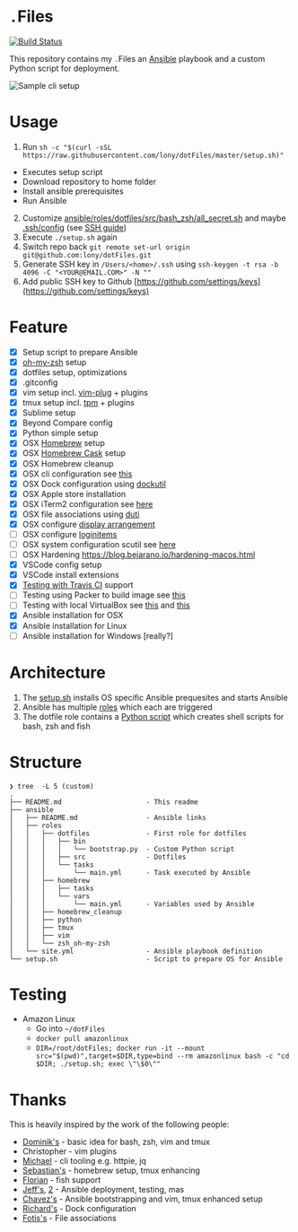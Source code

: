 # `.`Files

[![Build Status](https://travis-ci.com/lony/dotFiles.svg?branch=master)](https://travis-ci.com/lony/dotFiles)

This repository contains my `.`Files an [Ansible](https://en.wikipedia.org/w/index.php?oldid=803771758) playbook and a custom Python script for deployment.

![Sample cli setup](image.png)

# Usage

1. Run `sh -c "$(curl -sSL https://raw.githubusercontent.com/lony/dotFiles/master/setup.sh)"`

- Executes setup script
- Download repository to home folder
- Install ansible prerequisites
- Run Ansible

2. Customize [ansible/roles/dotfiles/src/bash_zsh/all_secret.sh](ansible/roles/dotfiles/src/bash_zsh/all_secret-example.sh) and maybe [.ssh/config](ansible/roles/dotfiles/src/.ssh/config) (see [SSH guide](https://lony.github.io/post/2017/cli-commands/#secure-shell-command-ssh))
3. Execute `./setup.sh` again
4. Switch repo back `git remote set-url origin git@github.com:lony/dotFiles.git`
5. Generate SSH key in `/Users/<home>/.ssh` using `ssh-keygen -t rsa -b 4096 -C "<YOUR@EMAIL.COM>" -N ""`
6. Add public SSH key to Github [https://github.com/settings/keys](https://github.com/settings/keys)

# Feature

- [x] Setup script to prepare Ansible
- [x] [oh-my-zsh](https://github.com/robbyrussell/oh-my-zsh) setup
- [x] dotfiles setup, optimizations
- [x] .gitconfig
- [x] vim setup incl. [vim-plug](https://github.com/junegunn/vim-plug) + plugins
- [x] tmux setup incl. [tpm](https://github.com/tmux-plugins/tpm) + plugins
- [x] Sublime setup
- [x] Beyond Compare config
- [x] Python simple setup
- [x] OSX [Homebrew](https://brew.sh/) setup
- [x] OSX [Homebrew Cask](https://caskroom.github.io/) setup
- [x] OSX Homebrew cleanup
- [x] OSX cli configuration see [this](https://lony.github.io/post/2016/mac-osx-setup/#user-interface)
- [x] OSX Dock configuration using [dockutil](https://github.com/kcrawford/dockutil)
- [x] OSX Apple store installation
- [x] OSX iTerm2 configuration see [here](http://stratus3d.com/blog/2015/02/28/sync-iterm2-profile-with-dotfiles-repository/)
- [x] OSX file associations using [duti](https://github.com/moretension/duti)
- [x] OSX configure [display arrangement](https://github.com/jakehilborn/displayplacer)
- [ ] OSX configure [loginitems](https://github.com/OJFord/loginitems)
- [ ] OSX system configuration scutil see [here](http://osxdaily.com/2012/10/24/set-the-hostname-computer-name-and-bonjour-name-separately-in-os-x/)
- [ ] OSX Hardening https://blog.bejarano.io/hardening-macos.html
- [x] VSCode config setup
- [x] VSCode install extensions
- [x] [Testing with Travis CI](https://github.com/geerlingguy/mac-dev-playbook/blob/master/.travis.yml) support
- [ ] Testing using Packer to build image see [this](https://nickcharlton.net/posts/automating-macos-using-ansible.html)
- [ ] Testing with local VirtualBox see [this](https://github.com/geerlingguy/macos-virtualbox-vm) and [this](http://tobiwashere.de/2017/10/virtualbox-how-to-create-a-macos-high-sierra-vm-to-run-on-a-mac-host-system/)
- [x] Ansible installation for OSX
- [x] Ansible installation for Linux
- [ ] Ansible installation for Windows [really?]

# Architecture

1. The [setup.sh](setup.sh) installs OS specific Ansible prequesites and starts Ansible
2. Ansible has multiple [roles](ansible/site.yml) which each are triggered
3. The dotfile role contains a [Python script](ansible/roles/dotfiles/bin/bootstrap.py) which creates shell scripts for bash, zsh and fish

# Structure

```
❯ tree  -L 5 (custom)
.
├── README.md                     - This readme
├── ansible
│   ├── README.md                 - Ansible links
│   ├── roles
│   │   ├── dotfiles              - First role for dotfiles
│   │   │   ├── bin
│   │   │   │   └── bootstrap.py  - Custom Python script
│   │   │   ├── src               - Dotfiles
│   │   │   └── tasks
│   │   │       └── main.yml      - Task executed by Ansible
│   │   ├── homebrew
│   │   │   ├── tasks
│   │   │   └── vars
│   │   │       └── main.yml      - Variables used by Ansible
│   │   ├── homebrew_cleanup
│   │   ├── python
│   │   ├── tmux
│   │   ├── vim
│   │   └── zsh_oh-my-zsh
│   └── site.yml                  - Ansible playbook definition
└── setup.sh                      - Script to prepare OS for Ansible
```

# Testing

- Amazon Linux
  - Go into `~/dotFiles`
  - `docker pull amazonlinux`
  - `DIR=/root/dotFiles; docker run -it --mount src="$(pwd)",target=$DIR,type=bind --rm amazonlinux bash -c "cd $DIR; ./setup.sh; exec \"\$0\""`

# Thanks

This is heavily inspired by the work of the following people:

- [Dominik's](https://github.com/dhabersack/dotfiles) - basic idea for bash, zsh, vim and tmux
- Christopher - vim plugins
- [Michael](https://github.com/ludwigm) - cli tooling e.g. httpie, jq
- [Sebastian's](https://github.com/hypebeast/dotfiles) - homebrew setup, tmux enhancing
- [Florian](https://github.com/floschnell) - fish support
- [Jeff's](https://github.com/geerlingguy/mac-dev-playbook), [2](https://github.com/geerlingguy/ansible-collection-mac) - Ansible deployment, testing, mas
- [Chavez's](https://github.com/mtchavez/mac-ansible) - Ansible bootstrapping and vim, tmux enhanced setup
- [Richard's](https://github.com/ricbra/mac-dev-playbook) - Dock configuration
- [Fotis's](https://github.com/fgimian/macbuild) - File associations
